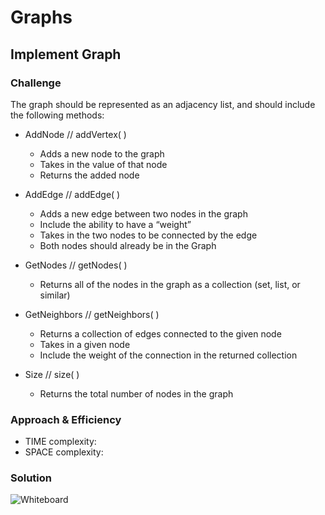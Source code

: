# Graphs

## Implement Graph

### Challenge 

The graph should be represented as an adjacency list, and should include the following methods:

- AddNode // addVertex( )
  - Adds a new node to the graph
  - Takes in the value of that node
  - Returns the added node

- AddEdge // addEdge( )
  - Adds a new edge between two nodes in the graph
  - Include the ability to have a “weight”
  - Takes in the two nodes to be connected by the edge
  - Both nodes should already be in the Graph

- GetNodes // getNodes( )
  - Returns all of the nodes in the graph as a collection (set, list, or similar)

- GetNeighbors // getNeighbors( )
  - Returns a collection of edges connected to the given node
  - Takes in a given node
  - Include the weight of the connection in the returned collection

- Size // size( )
  - Returns the total number of nodes in the graph

### Approach & Efficiency
- TIME complexity:
- SPACE complexity: 

### Solution
![Whiteboard]()